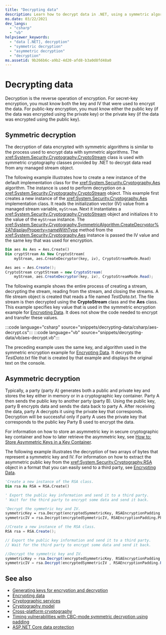 ```yaml
---
title: "Decrypting data"
description: Learn how to decrypt data in .NET, using a symmetric algorithm or an asymmetric algorithm.
ms.date: 03/22/2021
dev_langs:
  - "csharp"
  - "vb"
helpviewer_keywords:
  - "data [.NET], decryption"
  - "symmetric decryption"
  - "asymmetric decryption"
  - "decryption"
ms.assetid: 9b266b6c-a9b2-4d20-afd8-b3a0d8fd48a0
---
```


# Decrypting data

Decryption is the reverse operation of encryption. For secret-key encryption, you must know both the key and IV that were used to encrypt the data. For public-key encryption, you must know either the public key (if the data was encrypted using the private key) or the private key (if the data was encrypted using the public key).

## Symmetric decryption

The decryption of data encrypted with symmetric algorithms is similar to the process used to encrypt data with symmetric algorithms. The <xref:System.Security.Cryptography.CryptoStream> class is used with symmetric cryptography classes provided by .NET to decrypt data read from any managed stream object.

The following example illustrates how to create a new instance of the default implementation class for the <xref:System.Security.Cryptography.Aes> algorithm. The instance is used to perform decryption on a <xref:System.Security.Cryptography.CryptoStream> object. This example first creates a new instance of the <xref:System.Security.Cryptography.Aes> implementation class. It reads the initialization vector (IV) value from a managed stream variable, `myStream`. Next it instantiates a <xref:System.Security.Cryptography.CryptoStream> object and initializes it to the value of the `myStream` instance. The <xref:System.Security.Cryptography.SymmetricAlgorithm.CreateDecryptor%2A?displayProperty=nameWithType> method from the <xref:System.Security.Cryptography.Aes> instance is passed the IV value and the same key that was used for encryption.

```vb
Dim aes As Aes = Aes.Create()
Dim cryptStream As New CryptoStream(
    myStream, aes.CreateDecryptor(key, iv), CryptoStreamMode.Read)
```

```csharp
Aes aes = Aes.Create();
CryptoStream cryptStream = new CryptoStream(
    myStream, aes.CreateDecryptor(key, iv), CryptoStreamMode.Read);
```

The following example shows the entire process of creating a stream, decrypting the stream, reading from the stream, and closing the streams. A file stream object is created that reads a file named *TestData.txt*. The file stream is then decrypted using the **CryptoStream** class and the **Aes** class. This example specifies key value that is used in the symmetric encryption example for [Encrypting Data](encrypting-data.md). It does not show the code needed to encrypt and transfer these values.

:::code language="csharp" source="snippets/decrypting-data/csharp/aes-decrypt.cs":::
:::code language="vb" source="snippets/decrypting-data/vb/aes-decrypt.vb":::

The preceding example uses the same key, and algorithm used in the symmetric encryption example for [Encrypting Data](encrypting-data.md). It decrypts the *TestData.txt* file that is created by that example and displays the original text on the console.

## Asymmetric decryption

Typically, a party (party A) generates both a public and private key and stores the key either in memory or in a cryptographic key container. Party A then sends the public key to another party (party B). Using the public key, party B encrypts data and sends the data back to party A. After receiving the data, party A decrypts it using the private key that corresponds. Decryption will be successful only if party A uses the private key that corresponds to the public key Party B used to encrypt the data.

For information on how to store an asymmetric key in secure cryptographic key container and how to later retrieve the asymmetric key, see [How to: Store Asymmetric Keys in a Key Container](how-to-store-asymmetric-keys-in-a-key-container.md).

The following example illustrates the decryption of two arrays of bytes that represent a symmetric key and IV. For information on how to extract the asymmetric public key from the <xref:System.Security.Cryptography.RSA> object in a format that you can easily send to a third party, see [Encrypting Data](encrypting-data.md).

```vb
'Create a new instance of the RSA class.
Dim rsa As RSA = RSA.Create()

' Export the public key information and send it to a third party.
' Wait for the third party to encrypt some data and send it back.

'Decrypt the symmetric key and IV.
symmetricKey = rsa.Decrypt(encryptedSymmetricKey, RSAEncryptionPadding.Pkcs1)
symmetricIV = rsa.Decrypt(encryptedSymmetricIV, RSAEncryptionPadding.Pkcs1)
```

```csharp
//Create a new instance of the RSA class.
RSA rsa = RSA.Create();

// Export the public key information and send it to a third party.
// Wait for the third party to encrypt some data and send it back.

//Decrypt the symmetric key and IV.
symmetricKey = rsa.Decrypt(encryptedSymmetricKey, RSAEncryptionPadding.Pkcs1);
symmetricIV = rsa.Decrypt(encryptedSymmetricIV , RSAEncryptionPadding.Pkcs1);
```

## See also

- [Generating keys for encryption and decryption](generating-keys-for-encryption-and-decryption.md)
- [Encrypting data](encrypting-data.md)
- [Cryptographic services](cryptographic-services.md)
- [Cryptography model](cryptography-model.md)
- [Cross-platform cryptography](cross-platform-cryptography.md)
- [Timing vulnerabilities with CBC-mode symmetric decryption using padding](vulnerabilities-cbc-mode.md)
- [ASP.NET Core data protection](/aspnet/core/security/data-protection/introduction)
